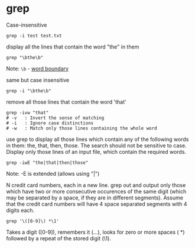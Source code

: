# grep

Case-insensitive
```
grep -i test test.txt
```

display all the lines that contain the word "the" in them
```
grep "\bthe\b"
```
Note: `\b` - [word boundary](https://stackoverflow.com/questions/2879085/how-to-grep-for-the-whole-word)

same but case insensitive
```
grep -i "\bthe\b"
```

remove all those lines that contain the word 'that'
```
grep -ivw "that"
# -v   : Invert the sense of matching
# -i   : Ignore case distinctions
# -w   : Match only those lines containing the whole word
```
use grep to display all those lines which contain any of the following words in them:
the,
that,
then,
those.
The search should not be sensitive to case. Display only those lines of an input file, which contain the required words.
```
grep -iwE "the|that|then|those"
```
Note: -E is extended (allows using "|")

N credit card numbers, each in a new line. grep out and output only those which have two or more consecutive occurences of the same digit (which may be separated by a space, if they are in different segments). Assume that the credit card numbers will have 4 space separated segments with 4 digits each.
```
grep '\([0-9]\) *\1'
```
Takes a digit ([0-9]), remembers it (\...\), looks for zero or more spaces ( *) followed by a repeat of the stored digit (\1).
